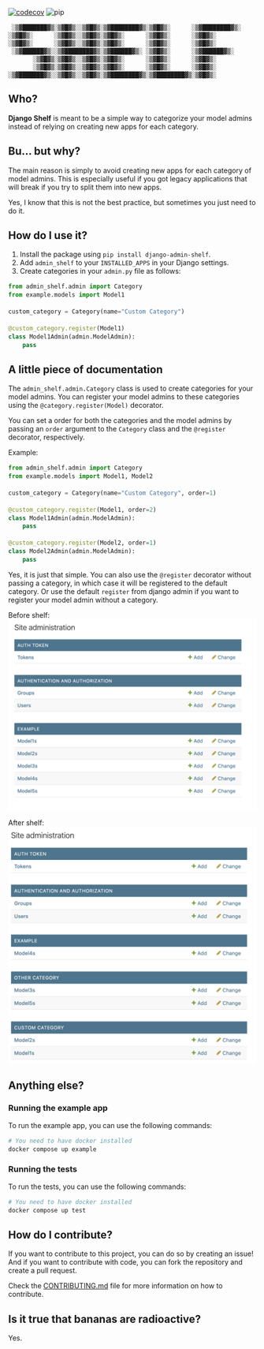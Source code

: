 [![codecov](https://codecov.io/github/niltonfrederico/django-shelf/branch/main/graph/badge.svg?token=SATSBNDY0B)](https://codecov.io/github/niltonfrederico/django-shelf)
![pip](https://img.shields.io/pypi/v/django-admin-shelf
)

```
 ░▒▓███████▓▒░▒▓█▓▒░░▒▓█▓▒░▒▓████████▓▒░▒▓█▓▒░      ░▒▓████████▓▒░
░▒▓█▓▒░      ░▒▓█▓▒░░▒▓█▓▒░▒▓█▓▒░      ░▒▓█▓▒░      ░▒▓█▓▒░
░▒▓█▓▒░      ░▒▓█▓▒░░▒▓█▓▒░▒▓█▓▒░      ░▒▓█▓▒░      ░▒▓█▓▒░
 ░▒▓██████▓▒░░▒▓████████▓▒░▒▓██████▓▒░ ░▒▓█▓▒░      ░▒▓██████▓▒░
       ░▒▓█▓▒░▒▓█▓▒░░▒▓█▓▒░▒▓█▓▒░      ░▒▓█▓▒░      ░▒▓█▓▒░
       ░▒▓█▓▒░▒▓█▓▒░░▒▓█▓▒░▒▓█▓▒░      ░▒▓█▓▒░      ░▒▓█▓▒░
░▒▓███████▓▒░░▒▓█▓▒░░▒▓█▓▒░▒▓████████▓▒░▒▓████████▓▒░▒▓█▓▒░
```

## Who?
**Django Shelf** is meant to be a simple way to categorize your model admins instead of relying on creating new apps for each category.

## Bu... but why?
The main reason is simply to avoid creating new apps for each category of model admins. This is especially useful if you got legacy applications that will break if you try to split them into new apps.

Yes, I know that this is not the best practice, but sometimes you just need to do it.

## How do I use it?
1. Install the package using `pip install django-admin-shelf`.
2. Add `admin_shelf` to your `INSTALLED_APPS` in your Django settings.
3. Create categories in your `admin.py` file as follows:

```python
from admin_shelf.admin import Category
from example.models import Model1

custom_category = Category(name="Custom Category")

@custom_category.register(Model1)
class Model1Admin(admin.ModelAdmin):
    pass
```

## A little piece of documentation

The `admin_shelf.admin.Category` class is used to create categories for your model admins. You can register your model admins to these categories using the `@category.register(Model)` decorator.

You can set a order for both the categories and the model admins by passing an `order` argument to the `Category` class and the `@register` decorator, respectively.

Example:

```python
from admin_shelf.admin import Category
from example.models import Model1, Model2

custom_category = Category(name="Custom Category", order=1)

@custom_category.register(Model1, order=2)
class Model1Admin(admin.ModelAdmin):
    pass

@custom_category.register(Model2, order=1)
class Model2Admin(admin.ModelAdmin):
    pass
```

Yes, it is just that simple. You can also use the `@register` decorator without passing a category, in which case it will be registered to the default category. Or use the default `register` from django admin if you want to register your model admin without a category.

Before shelf:
![Before using admin shelf](docs/assets/before-shelf.png)

After shelf:
![After using admin shelf](docs/assets/after-shelf.png)

## Anything else?

### Running the example app

To run the example app, you can use the following commands:
```bash
# You need to have docker installed
docker compose up example
```

### Running the tests
To run the tests, you can use the following commands:
```bash
# You need to have docker installed
docker compose up test
```

## How do I contribute?
If you want to contribute to this project, you can do so by creating an issue! And if you want to contribute with code, you can fork the repository and create a pull request.

Check the [CONTRIBUTING.md](CONTRIBUTING.md) file for more information on how to contribute.

## Is it true that bananas are radioactive?
Yes.
